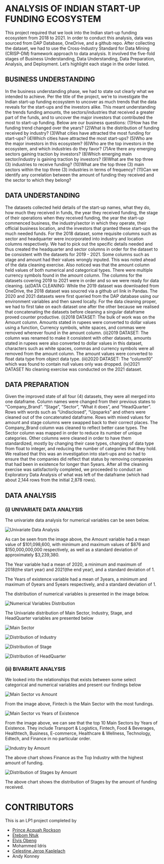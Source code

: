 # ANALYSIS OF INDIAN START-UP FUNDING ECOSYSTEM

This project required that we look into the Indian start-up funding ecosystem from 2018 to 2021.
In order to conduct this analysis, data was sourced from DAP Database, OneDrive, and a github repo.
After collecting the dataset, we had to use the Cross-Industry Standard for Data Mining (CRISP-DM) framework approach to data analysis. It involved the five-fold stages of Business Understanding, Data Understanding, Data Preparation, Analysis, and Deployment. Let’s highlight each stage in the order listed.

## BUSINESS UNDERSTANDING

In the business understanding phase, we had to state out clearly what we intended to achieve.
Per the title of the project, we’re to investigate the Indian start-up funding ecosystem to uncover as much trends that the data reveals for the start-ups and the investors alike. This meant understanding the trends funding amounts, the sectors/industries that received a greater part of the funds, and to uncover the major investors that contributed the most to start-up funding.
Below are our business questions:
(1)How has the funding trend changed over the years?
(2)What is the distribution of funding received by industry?
(3)What cities have attracted the most funding for start-ups?
(4)Which cities have attracted the most start-ups?
(5)Who are the major investors in this ecosystem?
(6)Who are the top investors in the ecosystem, and which industries do they favor?
(7)Are there any emerging sectors gaining traction by investors?
(8)Which emerging main sector/industry is gaining traction by investors?
(9)What are the top three (3) industries to receive funding?
(10)What are the top three (3) main sectors within the top three (3) industries in terms of frequency?
(11)Can we identify any correlation between the amount of funding they received and the sector to which they belong?



## DATA UNDERSTANDING

The datasets collected held details of the start-up names, what they do, how much they received in funds, the year they received funding, the stage of their operations when they received funding, the year the start-up commenced business, the industry/sector in which they operate, their official business location, and the investors that granted these start-ups the much needed funds.
For the 2018 dataset, some requisite columns such as sector and headquarter were incorporated into industry and location columns respectively. We had to pick out the specific details needed and thus created the headquarter and sector columns in order for the dataset to be consistent with the datasets for 2019 - 2021. Some columns such as stage and amount had their values wrongly inputed. This was noted ahead of the data cleaning exercise. Also noticed was that the amount column held values of both numerical and categorical types. There were multiple currency symbols found in the amount column. The columns for the datasets covering 2019 to 2021 were in order and so we were ready for data cleaning.
(a)DATA CLEANING: While the 2019 dataset was downloaded from OneDrive, the 2018 dataset was soucred via a github url link in Pandas. The 2020 and 2021 datasets were first queried from the DAP database using our environment variables and then saved locally. For the data cleaning proper, we had to first take on each dataset one after the other  because we realised that concatenating the datasets before cleaning a singular dataframe proved counter productive.
    (i)2018 DATASET:
The bulk of work was on the Amount column. Amounts stated in rupees were converted to dollar values using a function, Currency symbols, white spaces, and commas were removed wherever found in the amount column.
    (ii)2019 DATASET:
The column was renamed to make it consistent with other datasets, amounts stated in rupees were also converted to dollar values in this dataset, characters such as white spaces, commas and currency symbols were all removed from the amount column. The amount values were converted to float data type from object data type.
    (iii)2020 DATASET:
The “column10” which was found to contain null values only was dropped.
    (iv)2021 DATASET
No cleaning exercise was conducted on the 2021 dataset.

## DATA PREPARATION

Given the improved state of all four (4) datasets, they were all merged into one dataframe.
Column names were changed from their previous states to “Company_Brand”. “Stage”, “Sector”, “What it does”, and “HeadQuarter”.
Rows with words such as “Undisclosed”, “Upsparks” and others were cleaned out of the concatenated dataframe. Rows with mixed values for amount and stage columns were swapped back to their correct places. The Company_Brand column was cleaned to reflect better case types.  The Sector column was mapped in order to reduce its number of unique categories.
Other columns were cleaned in order to have them standardized, mostly by changing their case types, changing of data type from float to integer, and reducing the number of categories that they hold.
We realised that this was an investigation into start-ups and so had to ensure that the companies did reflect that status by removing companies that had been in existence for longer than 5years.
After all the cleaning exercise was satisfactorily completed, we proceeded to conduct an Exploratory Data Analysis of what was left of the dataframe (which had about 2,144 rows from the initial 2,878 rows).

## DATA ANALYSIS
### (i) UNIVARIATE DATA ANALYSIS

The univariate data analysis for numerical variables can be seen below.

![Univariate Data Analysis](project/univariate.jpg?raw=true "Univariate Data Analysis")

As can be seen from the image above, the Amount variable had a mean value of $101,098,600, with minimum and maximum values of $876 and $150,000,000,000 respectively, as well as a standard deviation of approximately $3,239,380.

The Year variable had a mean of 2020, a minimum and maximum of 2018(the start year) and 2021(the end year), and a standard deviation of 1.

The Years of existence variable had a mean of 3years, a minimum and maximum of 0years and 5years respectively, and a standard deviation of 1.

The distribution of numerical variables is presented in the image below.

![Numerical Variables Distribution](project/numerical_dist.jpg?raw=true "Numerical Variables Distribution")

The Univariate distribution of Main Sector, Industry, Stage, and HeadQuarter variables are presented below

![Main Sector](project/main_sector.jpg?raw=true "Main Sector")

![Distribution of Industry](project/industry.jpg?raw=true "Industry Distribution")

![Distribution of Stage](project/stage_freq.jpg?raw=true "Distribution of Stage")

![Distribution of HeadQuarter](project/hqtr.jpg?raw=true "Distribution of HeadQuarter")


### (ii) BIVARIATE ANALYSIS
We looked into the relationships that exists between some select categorical and numerical variables and present our findings below  

![Main Sector vs Amount](project/top_sector_with_highest_funding.jpg?raw=true "Top Sectors by Amount")  
  
From the image above, Fintech is the Main Sector with the most fundings.  
  
![Main Sector vs Years of Existence](project/successful_start_up_sectors.jpg?raw=true "Main Sector vs Years of Existence")

From the image above, we can see that the top 10 Main Sectors by Years of Existence. They include Transport & Logistics, Fintech, Food & Beverages, Healthtech, Business, E-commerce, Healthcare & Wellness, Technology, Edtech, and Finance in no particular order.


![Industry by Amount](project/industry_by_highest_amount.jpg?raw=true "Industry by Amount")  

The above chart shows Finance as the Top Industry with the highest amount of funding.


![Distribution of Stages by Amount](project/top_funded_stages.jpg?raw=true "Distribution of Stages by Amount")  

The above chart shows the distribution of Stages by the amount of funding received.



# CONTRIBUTORS

This is an LP1 project completed by  
- [Prince Acquah Rockson](https://github.com/parockson)
- [Etebom Ntuk](https://github.com/netebom)
- [Elvis Obeng](https://github.com/mabrony)
- Mohammed Idris 
- [Celestine Jerop Kaplelach](https://github.com/cjerop)
- Andy Konney
